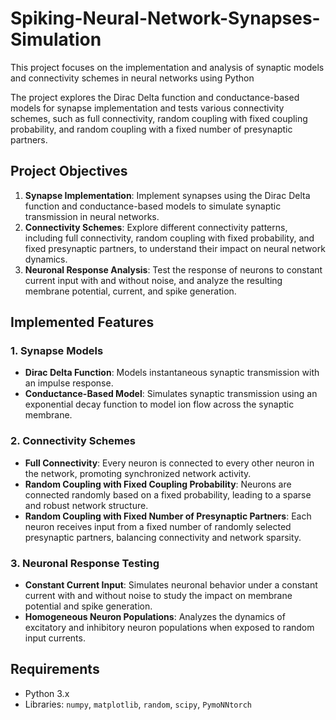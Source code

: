 # Spiking-Neural-Network-Synapses-Simulation
This project focuses on the implementation and analysis of synaptic models and connectivity schemes in neural networks using Python

The project explores the Dirac Delta function and conductance-based models for synapse implementation and tests various connectivity schemes, such as full connectivity, random coupling with fixed coupling probability, and random coupling with a fixed number of presynaptic partners.

## Project Objectives
1. **Synapse Implementation**: Implement synapses using the Dirac Delta function and conductance-based models to simulate synaptic transmission in neural networks.
2. **Connectivity Schemes**: Explore different connectivity patterns, including full connectivity, random coupling with fixed probability, and fixed presynaptic partners, to understand their impact on neural network dynamics.
3. **Neuronal Response Analysis**: Test the response of neurons to constant current input with and without noise, and analyze the resulting membrane potential, current, and spike generation.

## Implemented Features
### 1. Synapse Models
- **Dirac Delta Function**: Models instantaneous synaptic transmission with an impulse response.
- **Conductance-Based Model**: Simulates synaptic transmission using an exponential decay function to model ion flow across the synaptic membrane.

### 2. Connectivity Schemes
- **Full Connectivity**: Every neuron is connected to every other neuron in the network, promoting synchronized network activity.
- **Random Coupling with Fixed Coupling Probability**: Neurons are connected randomly based on a fixed probability, leading to a sparse and robust network structure.
- **Random Coupling with Fixed Number of Presynaptic Partners**: Each neuron receives input from a fixed number of randomly selected presynaptic partners, balancing connectivity and network sparsity.

### 3. Neuronal Response Testing
- **Constant Current Input**: Simulates neuronal behavior under a constant current with and without noise to study the impact on membrane potential and spike generation.
- **Homogeneous Neuron Populations**: Analyzes the dynamics of excitatory and inhibitory neuron populations when exposed to random input currents.

## Requirements
- Python 3.x
- Libraries: `numpy`, `matplotlib`, `random`, `scipy`, `PymoNNtorch`
